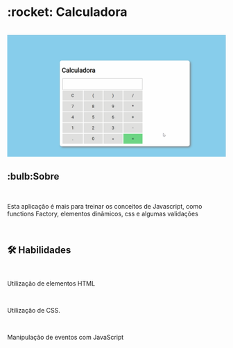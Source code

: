 <h1>:rocket: Calculadora</h1></br>
<img src="./assets/image/landingPage.gif" alt=""></br>
<h2>:bulb:Sobre</h2></br>
<p>Esta aplicação é mais para treinar os conceitos de Javascript, como functions Factory, elementos dinâmicos, css e algumas validações </p></br>
<h2>🛠 Habilidades</h2><br>
<p>Utilização de elementos HTML</p></br>
<p>Utilização de CSS.</p></br>
<p>Manipulação de eventos com JavaScript</p></br>
